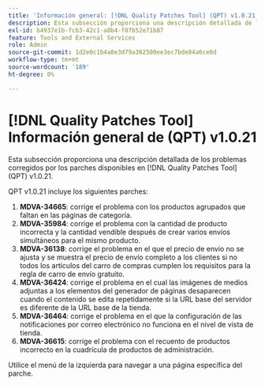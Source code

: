 ```yaml
---
title: 'Información general: [!DNL Quality Patches Tool] (QPT) v1.0.21'
description: Esta subsección proporciona una descripción detallada de los problemas corregidos por los parches disponibles en [!DNL Quality Patches Tool] (QPT) v1.0.21.
exl-id: b4937e1b-fcb3-42c1-a8b4-f8fb52e71b87
feature: Tools and External Services
role: Admin
source-git-commit: 1d2e0c1b4a8e3d79a362500ee3ec7bde84a6ce0d
workflow-type: tm+mt
source-wordcount: '189'
ht-degree: 0%

---
```


# [!DNL Quality Patches Tool] Información general de (QPT) v1.0.21

Esta subsección proporciona una descripción detallada de los problemas corregidos por los parches disponibles en [!DNL Quality Patches Tool] (QPT) v1.0.21.

QPT v1.0.21 incluye los siguientes parches:

1. **MDVA-34665**: corrige el problema con los productos agrupados que faltan en las páginas de categoría.
1. **MDVA-35984**: corrige el problema con la cantidad de producto incorrecta y la cantidad vendible después de crear varios envíos simultáneos para el mismo producto.
1. **MDVA-36138**: corrige el problema en el que el precio de envío no se ajusta y se muestra el precio de envío completo a los clientes si no todos los artículos del carro de compras cumplen los requisitos para la regla de carro de envío gratuito.
1. **MDVA-36424**: corrige el problema en el cual las imágenes de medios adjuntas a los elementos del generador de páginas desaparecen cuando el contenido se edita repetidamente si la URL base del servidor es diferente de la URL base de la tienda.
1. **MDVA-36464**: corrige el problema en el que la configuración de las notificaciones por correo electrónico no funciona en el nivel de vista de tienda.
1. **MDVA-36615**: corrige el problema con el recuento de productos incorrecto en la cuadrícula de productos de administración.

Utilice el menú de la izquierda para navegar a una página específica del parche.
